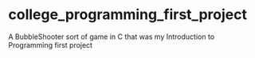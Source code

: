 # college_programming_first_project
A BubbleShooter sort of game in C that was my Introduction to Programming first project
